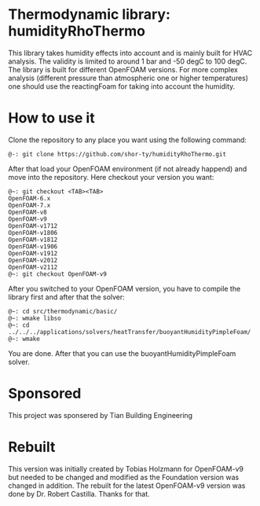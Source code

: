 # Thermodynamic library: humidityRhoThermo
This library takes humidity effects into account and is mainly built for HVAC analysis. The validity is limited to around 1 bar and -50 degC to 100 degC. The library is built for different OpenFOAM versions. For more complex analysis (different pressure than atmospheric one or higher temperatures) one should use the reactingFoam for taking into account the humidity.

# How to use it

Clone the repository to any place you want using the following command:
```console
@-: git clone https://github.com/shor-ty/humidityRhoThermo.git
```

After that load your OpenFOAM environment (if not already happend) and move into the repository. Here checkout your version you want:
```console
@~: git checkout <TAB><TAB>
OpenFOAM-6.x
OpenFOAM-7.x
OpenFOAM-v8
OpenFOAM-v9
OpenFOAM-v1712
OpenFOAM-v1806
OpenFOAM-v1812
OpenFOAM-v1906
OpenFOAM-v1912
OpenFOAM-v2012
OpenFOAM-v2112
@~: git checkout OpenFOAM-v9
```
After you switched to your OpenFOAM version, you have to compile the library first and after that the solver:
```console
@~: cd src/thermodynamic/basic/
@~: wmake libso
@~: cd ../../../applications/solvers/heatTransfer/buoyantHumidityPimpleFoam/
@~: wmake
```
You are done. After that you can use the buoyantHumidityPimpleFoam solver.

# Sponsored
This project was sponsered by Tian Building Engineering

# Rebuilt
This version was initially created by Tobias Holzmann for OpenFOAM-v9 but needed to be changed and modified as the Foundation version was changed in addition.
The rebuilt for the latest OpenFOAM-v9 version was done by Dr. Robert Castilla. Thanks for that.
